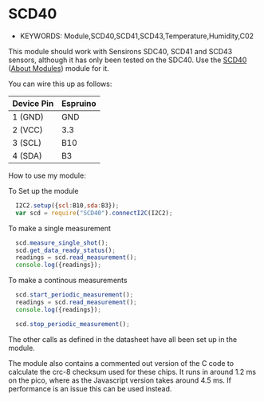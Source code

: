 <!--- Copyright (c) 2014 Hywel Warsop. See the file LICENSE for copying permission. -->
SCD40
=====================

* KEYWORDS: Module,SCD40,SCD41,SCD43,Temperature,Humidity,C02

This module should work with Sensirons SDC40, SCD41 and SCD43 sensors, although it has only been tested on the SDC40. Use the [SCD40](/modules/SCD40.js) ([About Modules](/Modules)) module for it.

You can wire this up as follows:

| Device Pin | Espruino |
| ---------- | -------- |
| 1 (GND)    | GND      |
| 2 (VCC)    | 3.3      |
| 3 (SCL)    | B10       |
| 4 (SDA)    | B3       |

How to use my module:

To Set up the module
 
```JavaScript
  I2C2.setup({scl:B10,sda:B3});
  var scd = require("SCD40").connectI2C(I2C2);
```

To make a single measurement

```JavaScript
  scd.measure_single_shot();
  scd.get_data_ready_status();
  readings = scd.read_measurement();
  console.log({readings});
```

To make a continous measurements

```JavaScript
  scd.start_periodic_measurement();
  readings = scd.read_measurement();
  console.log({readings});

  scd.stop_periodic_measurement();
```

The other calls as defined in the datasheet have all been set up in the module.

The module also contains a commented out version of the C code to calculate the crc-8 checksum used for these chips. It runs in around 1.2 ms on the pico, where as the Javascript version takes around 4.5 ms. If performance is an issue this can be used instead.